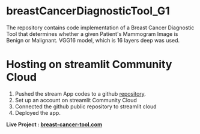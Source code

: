 # breastCancerDiagnosticTool_G1
The repository contains code implementation of a Breast Cancer Diagnostic Tool that determines whether a given Patient's Mammogram Image is Benign or Malignant. VGG16 model, which is 16 layers deep was used.


# Hosting on streamlit Community Cloud

1. Pushed the stream App codes to a github [repository](https://github.com/johnthuo1/breast-cancer-tool).
2. Set up an account on streamlit Community Cloud
3. Connected the github public repository to streamlit cloud
4. Deployed the app.

  **Live Project : [breast-cancer-tool.com](https://johnthuo1-breast-cancer-tool-streamapp-647vh4.streamlit.app/)**
